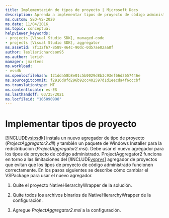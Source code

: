 ```yaml
---
title: Implementación de tipos de proyecto | Microsoft Docs
description: Aprenda a implementar tipos de proyecto de código administrado mediante un nuevo agregador de tipo de proyecto y Windows Installer paquete para la redistribución, en el SDK de Visual Studio.
ms.custom: SEO-VS-2020
ms.date: 11/04/2016
ms.topic: conceptual
helpviewer_keywords:
- projects [Visual Studio SDK], managed-code
- projects [Visual Studio SDK], aggregator
ms.assetid: 7f132f67-8589-464c-90dc-0d57ae02aa8f
author: leslierichardson95
ms.author: lerich
manager: jmartens
ms.workload:
- vssdk
ms.openlocfilehash: 121dda58b8e01c5b0029d8b3c93ef66d2657446e
ms.sourcegitcommit: f2916d8fd296b92cc402597d1d1eecda4f6cccbf
ms.translationtype: MT
ms.contentlocale: es-ES
ms.lasthandoff: 03/25/2021
ms.locfileid: "105090998"
---
```

# <a name="deploy-project-types"></a>Implementar tipos de proyecto
[!INCLUDE[vsipsdk](../../extensibility/includes/vsipsdk_md.md)] instala un nuevo agregador de tipo de proyecto (*ProjectAggregator2.dll*) y también un paquete de Windows Installer para la redistribución (*ProjectAggregator2.msi*). Debe usar el nuevo agregador para los tipos de proyecto de código administrado. ProjectAggregator2 funciona en torno a las limitaciones del [!INCLUDE[vsprvs](../../code-quality/includes/vsprvs_md.md)] agregador de proyectos que evitan que los tipos de proyecto de código administrado funcionen correctamente. En los pasos siguientes se describe cómo cambiar el VSPackage para usar el nuevo agregador.

1. Quite el proyecto NativeHierarchyWrapper de la solución.

2. Quite todos los archivos binarios de NativeHierarchyWrapper de la configuración.

3. Agregue *ProjectAggregator2.msi* a la configuración.
